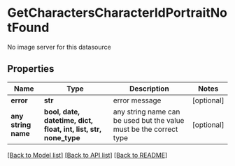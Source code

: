# GetCharactersCharacterIdPortraitNotFound

No image server for this datasource

## Properties
Name | Type | Description | Notes
------------ | ------------- | ------------- | -------------
**error** | **str** | error message | [optional] 
**any string name** | **bool, date, datetime, dict, float, int, list, str, none_type** | any string name can be used but the value must be the correct type | [optional]

[[Back to Model list]](../README.md#documentation-for-models) [[Back to API list]](../README.md#documentation-for-api-endpoints) [[Back to README]](../README.md)



